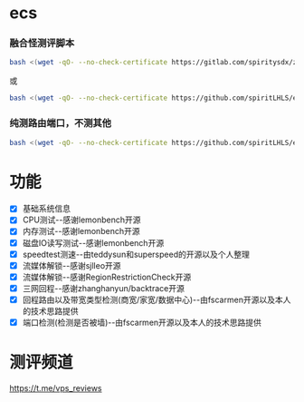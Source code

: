 # ecs

### 融合怪测评脚本

```bash
bash <(wget -qO- --no-check-certificate https://gitlab.com/spiritysdx/za/-/raw/main/ecs.sh)
```

或

```bash
bash <(wget -qO- --no-check-certificate https://github.com/spiritLHLS/ecs/raw/main/ecs.sh)
```

### 纯测路由端口，不测其他

```bash
bash <(wget -qO- --no-check-certificate https://github.com/spiritLHLS/ecs/raw/main/route.sh)
```

# 功能

- [x] 基础系统信息
- [x] CPU测试--感谢lemonbench开源
- [x] 内存测试--感谢lemonbench开源
- [x] 磁盘IO读写测试--感谢lemonbench开源
- [x] speedtest测速--由teddysun和superspeed的开源以及个人整理
- [x] 流媒体解锁--感谢sjlleo开源
- [x] 流媒体解锁--感谢RegionRestrictionCheck开源
- [x] 三网回程--感谢zhanghanyun/backtrace开源
- [x] 回程路由以及带宽类型检测(商宽/家宽/数据中心)--由fscarmen开源以及本人的技术思路提供
- [x] 端口检测(检测是否被墙)--由fscarmen开源以及本人的技术思路提供

# 测评频道

https://t.me/vps_reviews
